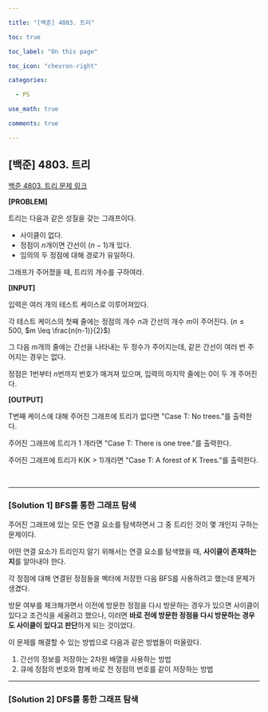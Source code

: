 ```yaml
---

title: "[백준] 4803. 트리"

toc: true

toc_label: "On this page"

toc_icon: "chevron-right"

categories:

  - PS

use_math: true

comments: true

---
```


## [백준] 4803. 트리

[백준 4803. 트리 문제 링크](https://www.acmicpc.net/problem/4803)

**[PROBLEM]**

트리는 다음과 같은 성질을 갖는 그래프이다.

- 사이클이 없다.
- 정점이 $n$개이면 간선이 ($n-1$)개 있다.
- 임의의 두 정점에 대해 경로가 유일하다.

그래프가 주어졌을 때, 트리의 개수를 구하여라.

**[INPUT]**

입력은 여러 개의 테스트 케이스로 이루어져있다.

각 테스트 케이스의 첫째 줄에는 정점의 개수 $n$과 간선의 개수 $m$이 주어진다. ($n \leq 500$, $m \leq \frac{n(n-1)}{2}$)

그 다음 $m$개의 줄에는 간선을 나타내는 두 정수가 주어지는데, 같은 간선이 여러 번 주어지는 경우는 없다.

정점은 1번부터 $n$번까지 번호가 매겨져 있으며, 입력의 마지막 줄에는 0이 두 개 주어진다.

**[OUTPUT]**

T번째 케이스에 대해 주어진 그래프에 트리가 없다면 "Case T: No trees."를 출력한다.

주어진 그래프에 트리가 1 개라면 "Case T: There is one tree."를 출력한다.

주어진 그래프에 트리가 K(K > 1)개라면 "Case T: A forest of K Trees."를 출력한다.

<br/>

---

### [Solution 1] BFS를 통한 그래프 탐색

주어진 그래프에 있는 모든 연결 요소를 탐색하면서 그 중 트리인 것이 몇 개인지 구하는 문제이다.

어떤 연결 요소가 트리인지 알기 위해서는 연결 요소를 탐색했을 때, **사이클이 존재하는지**를 알아내야 한다.

각 정점에 대해 연결된 정점들을 벡터에 저장한 다음 BFS를 사용하려고 했는데 문제가 생겼다.

방문 여부를 체크해가면서 이전에 방문한 정점을 다시 방문하는 경우가 있으면 사이클이 있다고 조건식을 세울려고 했으나, 이러면 **바로 전에 방문한 정점을 다시 방문하는 경우도 사이클이 있다고 판단**하게 되는 것이었다.

이 문제를 해결할 수 있는 방법으로 다음과 같은 방법들이 떠올랐다.

1. 간선의 정보를 저장하는 2차원 배열을 사용하는 방법
2. 큐에 정점의 번호와 함께 바로 전 정점의 번호를 같이 저장하는 방법



---

### [Solution 2] DFS를 통한 그래프 탐색



























